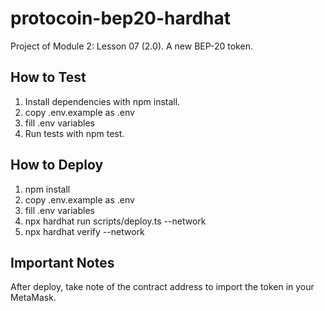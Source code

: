 # protocoin-bep20-hardhat

Project of Module 2: Lesson 07 (2.0).
A new BEP-20 token.

## How to Test

1. Install dependencies with npm install.
2. copy .env.example as .env
3. fill .env variables
4. Run tests with npm test.

## How to Deploy

1. npm install
2. copy .env.example as .env
3. fill .env variables
4. npx hardhat run scripts/deploy.ts --network <network>
5. npx hardhat verify --network <network> <contract>

## Important Notes

After deploy, take note of the contract address to import the token in your MetaMask.